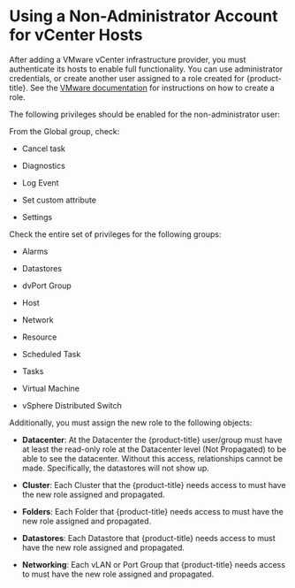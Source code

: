 # Using a Non-Administrator Account for vCenter Hosts

After adding a VMware vCenter infrastructure provider, you must
authenticate its hosts to enable full functionality. You can use
administrator credentials, or create another user assigned to a role
created for {product-title}. See the [VMware
documentation](https://www.vmware.com/support/pubs/vsphere-esxi-vcenter-server-pubs.html)
for instructions on how to create a role.

The following privileges should be enabled for the non-administrator
user:

From the Global group, check:

  - Cancel task

  - Diagnostics

  - Log Event

  - Set custom attribute

  - Settings

Check the entire set of privileges for the following groups:

  - Alarms

  - Datastores

  - dvPort Group

  - Host

  - Network

  - Resource

  - Scheduled Task

  - Tasks

  - Virtual Machine

  - vSphere Distributed Switch

Additionally, you must assign the new role to the following objects:

  - **Datacenter**: At the Datacenter the {product-title} user/group
    must have at least the read-only role at the Datacenter level (Not
    Propagated) to be able to see the datacenter. Without this access,
    relationships cannot be made. Specifically, the datastores will not
    show up.

  - **Cluster**: Each Cluster that the {product-title} needs access to
    must have the new role assigned and propagated.

  - **Folders**: Each Folder that {product-title} needs access to must
    have the new role assigned and propagated.

  - **Datastores**: Each Datastore that {product-title} needs access to
    must have the new role assigned and propagated.

  - **Networking**: Each vLAN or Port Group that {product-title} needs
    access to must have the new role assigned and propagated.
